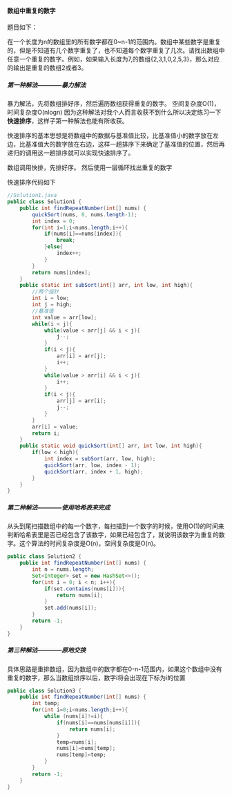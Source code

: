 #### 数组中重复的数字

题目如下：

在一个长度为n的数组里的所有数字都在0~n-1的范围内。数组中某些数字是重复的，但是不知道有几个数字重复了，也不知道每个数字重复了几次。请找出数组中任意一个重复的数字。例如，如果输入长度为7,的数组{2,3,1,0,2,5,3}，那么对应的输出是重复的数组2或者3。

##### 第一种解法————暴力解法
暴力解法，先将数组排好序，然后遍历数组获得重复的数字。
空间复杂度O(1)，时间复杂度O(nlogn)
因为这种解法对我个人而言收获不到什么所以决定练习一下**快速排序**，这样子第一种解法也能有所收获。

快速排序的基本思想是将数组中的数据与基准值比较，比基准值小的数字放在左边，比基准值大的数字放在右边，这样一趟排序下来确定了基准值的位置，然后再递归的调用这一趟排序就可以实现快速排序了。

数组调用快排，先排好序。
然后使用一层循环找出重复的数字

快速排序代码如下
```Java
//Solution1.java
public class Solution1 {
    public int findRepeatNumber(int[] nums) {
        quickSort(nums, 0, nums.length-1);
        int index = 0;
        for(int i=1;i<nums.length;i++){
            if(nums[i]==nums[index]){
                break;
            }else{
                index++;
            }
        }
        return nums[index];
    }
    public static int subSort(int[] arr, int low, int high){
        //两个指针
        int i = low;
        int j = high;
        //基准值
        int value = arr[low];
        while(i < j){
            while(value < arr[j] && i < j){
                j--;
            }
            if(i < j){
                arr[i] = arr[j];
                i++;
            }
            while(value > arr[i] && i < j){
                i++;
            }
            if(i < j){
                arr[j] = arr[i];
                j--;
            }
        }
        arr[i] = value;
        return i;
    }
    public static void quickSort(int[] arr, int low, int high){
        if(low < high){
            int index = subSort(arr, low, high);
            quickSort(arr, low, index - 1);
            quickSort(arr, index + 1, high);
        }
    }
}
```

##### 第二种解法————使用哈希表来完成
从头到尾扫描数组中的每一个数字，每扫描到一个数字的时候，使用O(1)的时间来判断哈希表里是否已经包含了该数字，如果已经包含了，就说明该数字为重复的数字。这个算法的时间复杂度是O(n)，空间复杂度是O(n)。

```Java
public class Solution2 {
    public int findRepeatNumber(int[] nums) {
        int n = nums.length;
        Set<Integer> set = new HashSet<>();
        for(int i = 0; i < n; i++){
            if(set.contains(nums[i])){
                return nums[i];
            }
            set.add(nums[i]);
        }
        return -1;
    }
}
```

##### 第三种解法————原地交换
具体思路是重排数组，因为数组中的数字都在0-n-1范围内，如果这个数组中没有重复的数字，那么当数组排序以后，数字i将会出现在下标为i的位置

```Java
public class Solution3 {
    public int findRepeatNumber(int[] nums) {
        int temp;
        for(int i=0;i<nums.length;i++){
            while (nums[i]!=i){
                if(nums[i]==nums[nums[i]]){
                    return nums[i];
                }
                temp=nums[i];
                nums[i]=nums[temp];
                nums[temp]=temp;
            }
        }
        return -1;
    }
}
```








